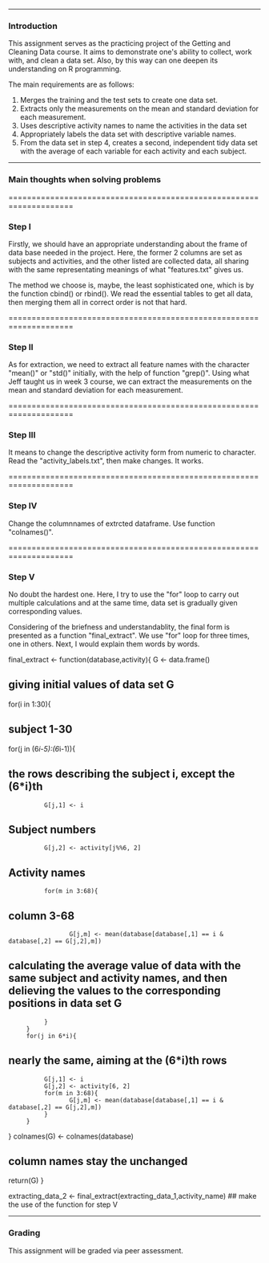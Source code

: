 ********************************************************************

### Introduction

This assignment serves as the practicing project of the Getting and Cleaning Data course. It aims to demonstrate one's ability to collect, work with, and clean a data set. Also, by this way can one deepen its understanding on R programming.


The main requirements are as follows:
1. Merges the training and the test sets to create one data set.
2. Extracts only the measurements on the mean and standard deviation for each measurement. 
3. Uses descriptive activity names to name the activities in the data set
4. Appropriately labels the data set with descriptive variable names. 
5. From the data set in step 4, creates a second, independent tidy data set with the average of each variable for each activity and each subject.

********************************************************************

### Main thoughts when solving problems

====================================================================

### Step I

Firstly, we should have an appropriate understanding about the frame of data base needed in the project. Here, the former 2 columns are set as subjects and activities, and the other listed are collected data, all sharing with the same representating meanings of what "features.txt" gives us.  

The method we choose is, maybe, the least sophisticated one, which is by the function cbind() or rbind(). We read the essential tables to get all data, then merging them all in correct order is not that hard.

====================================================================

### Step II

As for extraction, we need to extract all feature names with the character "mean()" or "std()" initially, with the help of function "grep()". Using what Jeff taught us in week 3 course, we can extract the measurements on the mean and standard deviation for each measurement.

====================================================================

### Step III

It means to change the descriptive activity form from numeric to character. Read the "activity_labels.txt", then make changes. It works.

====================================================================

### Step IV

Change the columnnames of extrcted dataframe. Use function "colnames()".

====================================================================

### Step V

No doubt the hardest one. Here, I try to use the "for" loop to carry out multiple calculations and at the same time, data set is gradually given corresponding values.

Considering of the briefness and understandablity, the final form is presented as a function "final_extract". We use "for" loop for three times, one in others. Next, I would explain them words by words.

final_extract <- function(database,activity){
G <- data.frame()         
## giving initial values of data set G

for(i in 1:30){           
## subject 1-30
         
for(j in (6*i-5):(6*i-1)){          
## the rows describing the subject i, except the (6*i)th 
              G[j,1] <- i                    
## Subject numbers
              G[j,2] <- activity[j%%6, 2]    
## Activity names               
              for(m in 3:68){                
## column 3-68
                     G[j,m] <- mean(database[database[,1] == i & database[,2] == G[j,2],m])     
                          
## calculating the average value of data with the same subject and activity names, and then delieving the values to the corresponding positions in data set G 
              }                 
         }
         for(j in 6*i){                      
## nearly the same, aiming at the (6*i)th rows
              G[j,1] <- i
              G[j,2] <- activity[6, 2]                   
              for(m in 3:68){
                     G[j,m] <- mean(database[database[,1] == i & database[,2] == G[j,2],m])
              }                  
         }
}
colnames(G) <- colnames(database)            
## column names stay the unchanged 

return(G)
}

extracting_data_2 <- final_extract(extracting_data_1,activity_name)   ## make the use of the function for step V

********************************************************************

### Grading

This assignment will be graded via peer assessment.
